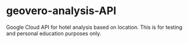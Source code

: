 # geovero-analysis-API
Google Cloud API for hotel analysis based on location. This is for testing and personal education purposes only.
